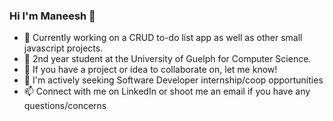 ### Hi I'm Maneesh 👋

- 🔭 Currently working on a CRUD to-do list app as well as other small javascript projects.
- 🌱 2nd year student at the University of Guelph for Computer Science.
- 👯 If you have a project or idea to collaborate on, let me know!
- 🤔 I'm actively seeking Software Developer internship/coop opportunities
- 📫 Connect with me on LinkedIn or shoot me an email if you have any questions/concerns

